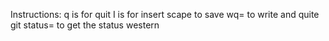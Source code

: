 Instructions:
q is for quit
I is for insert
scape to save
wq= to write and quite
git status= to get the status
western
